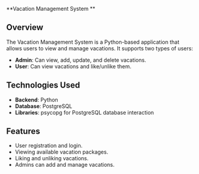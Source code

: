 **Vacation Management System
**
## Overview
The Vacation Management System is a Python-based application that allows users to view and manage vacations. It supports two types of users:
- **Admin**: Can view, add, update, and delete vacations.
- **User**: Can view vacations and like/unlike them.

## Technologies Used
- **Backend**: Python
- **Database**: PostgreSQL
- **Libraries**: psycopg for PostgreSQL database interaction

## Features
- User registration and login.
- Viewing available vacation packages.
- Liking and unliking vacations.
- Admins can add and manage vacations.


